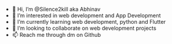 - 👋 Hi, I’m @Silence2kill aka Abhinav
- 👀 I’m interested in web development and App Development
- 🌱 I’m currently learning web development, python and Flutter
- 💞️ I’m looking to collaborate on web development projects
- 📫 Reach me through dm on Github

<!---
Silence2kill/Silence2kill is a ✨ special ✨ repository because its `README.md` (this file) appears on your GitHub profile.
You can click the Preview link to take a look at your changes.
--->
